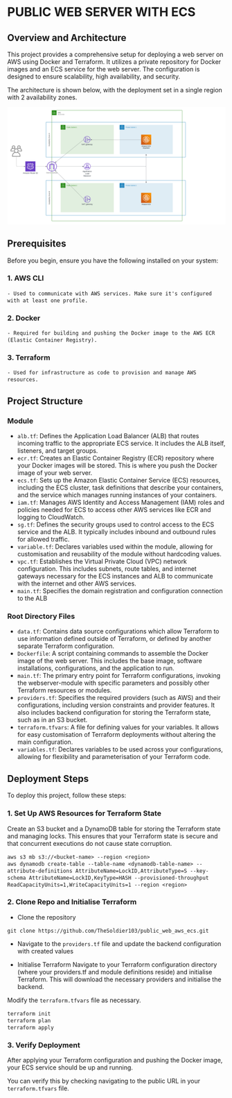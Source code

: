 # PUBLIC WEB SERVER WITH ECS

## Overview and Architecture
This project provides a comprehensive setup for deploying a web server on AWS using Docker and Terraform. It utilizes a private repository for Docker images and an ECS service for the web server. The configuration is designed to ensure scalability, high availability, and security.

The architecture is shown below, with the deployment set in a single region with 2 availability zones.

![Architecture](architecture.png)

## Prerequisites
Before you begin, ensure you have the following installed on your system:

### 1. AWS CLI 
    - Used to communicate with AWS services. Make sure it's configured with at least one profile.
### 2. Docker 
    - Required for building and pushing the Docker image to the AWS ECR (Elastic Container Registry).
### 3. Terraform 
    - Used for infrastructure as code to provision and manage AWS resources.

## Project Structure

### Module
- `alb.tf`: Defines the Application Load Balancer (ALB) that routes incoming traffic to the appropriate ECS service. It includes the ALB itself, listeners, and target groups.
- `ecr.tf`: Creates an Elastic Container Registry (ECR) repository where your Docker images will be stored. This is where you push the Docker image of your web server.
- `ecs.tf`: Sets up the Amazon Elastic Container Service (ECS) resources, including the ECS cluster, task definitions that describe your containers, and the service which manages running instances of your containers.
- `iam.tf`: Manages AWS Identity and Access Management (IAM) roles and policies needed for ECS to access other AWS services like ECR and logging to CloudWatch.
- `sg.tf`: Defines the security groups used to control access to the ECS service and the ALB. It typically includes inbound and outbound rules for allowed traffic.
- `variable.tf`: Declares variables used within the module, allowing for customisation and reusability of the module without hardcoding values.
- `vpc.tf`: Establishes the Virtual Private Cloud (VPC) network configuration. This includes subnets, route tables, and internet gateways necessary for the ECS instances and ALB to communicate with the internet and other AWS services.
- `main.tf`: Specifies the domain registration and configuration connection to the ALB

### Root Directory Files
- `data.tf`: Contains data source configurations which allow Terraform to use information defined outside of Terraform, or defined by another separate Terraform configuration.
- `Dockerfile`: A script containing commands to assemble the Docker image of the web server. This includes the base image, software installations, configurations, and the application to run.
- `main.tf`: The primary entry point for Terraform configurations, invoking the webserver-module with specific parameters and possibly other Terraform resources or modules.
- `providers.tf`: Specifies the required providers (such as AWS) and their configurations, including version constraints and provider features. It also includes backend configuration for storing the Terraform state, such as in an S3 bucket.
- `terraform.tfvars`: A file for defining values for your variables. It allows for easy customisation of Terraform deployments without altering the main configuration.
- `variables.tf`: Declares variables to be used across your configurations, allowing for flexibility and parameterisation of your Terraform code.


## Deployment Steps

To deploy this project, follow these steps:

### 1. Set Up AWS Resources for Terraform State
Create an S3 bucket and a DynamoDB table for storing the Terraform state and managing locks. This ensures that your Terraform state is secure and that concurrent executions do not cause state corruption.

```shell
aws s3 mb s3://<bucket-name> --region <region>
aws dynamodb create-table --table-name <dynamodb-table-name> --attribute-definitions AttributeName=LockID,AttributeType=S --key-schema AttributeName=LockID,KeyType=HASH --provisioned-throughput ReadCapacityUnits=1,WriteCapacityUnits=1 --region <region>
```

### 2. Clone Repo and Initialise Terraform

- Clone the repository

```shell
git clone https://github.com/TheSoldier103/public_web_aws_ecs.git
```

- Navigate to the `providers.tf` file and update the backend configuration with created values

- Initialise Terraform
Navigate to your Terraform configuration directory (where your providers.tf and module definitions reside) and initialise Terraform. This will download the necessary providers and initialise the backend.

Modify the `terraform.tfvars` file as necessary.

```shell
terraform init
terraform plan
terraform apply
```

### 3. Verify Deployment
After applying your Terraform configuration and pushing the Docker image, your ECS service should be up and running. 

You can verify this by checking navigating to the public URL in your `terraform.tfvars` file.